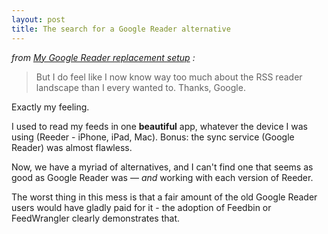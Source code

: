 ```yaml
---
layout: post
title: The search for a Google Reader alternative
---
```


_from [My Google Reader replacement setup](http://www.elezea.com/2013/06/google-reader-replacement/) :_

> But I do feel like I now know way too much about the RSS reader landscape than I every wanted to. Thanks, Google.

Exactly my feeling.

I used to read my feeds in one **beautiful** app, whatever the device I was using (Reeder - iPhone, iPad, Mac). Bonus: the sync service (Google Reader) was almost flawless.

Now, we have a myriad of alternatives, and I can't find one that seems as good as Google Reader was — _and_ working with each version of Reeder.

The worst thing in this mess is that a fair amount of the old Google Reader users would have gladly paid for it - the adoption of Feedbin or FeedWrangler clearly demonstrates that.
